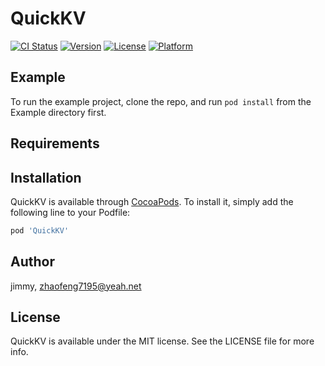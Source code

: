 # QuickKV

[![CI Status](https://img.shields.io/travis/wjszf/QuickKV.svg?style=flat)](https://travis-ci.org/wjszf/QuickKV)
[![Version](https://img.shields.io/cocoapods/v/QuickKV.svg?style=flat)](https://cocoapods.org/pods/QuickKV)
[![License](https://img.shields.io/cocoapods/l/QuickKV.svg?style=flat)](https://cocoapods.org/pods/QuickKV)
[![Platform](https://img.shields.io/cocoapods/p/QuickKV.svg?style=flat)](https://cocoapods.org/pods/QuickKV)

## Example

To run the example project, clone the repo, and run `pod install` from the Example directory first.

## Requirements

## Installation

QuickKV is available through [CocoaPods](https://cocoapods.org). To install
it, simply add the following line to your Podfile:

```ruby
pod 'QuickKV'
```

## Author

jimmy, zhaofeng7195@yeah.net
## License

QuickKV is available under the MIT license. See the LICENSE file for more info.
